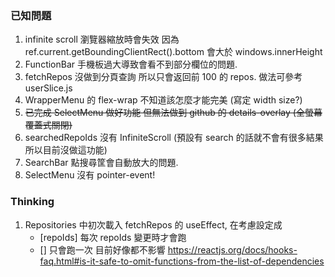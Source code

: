 ### 已知問題
1. infinite scroll 瀏覽器縮放時會失效 因為 ref.current.getBoundingClientRect().bottom  會大於 windows.innerHeight 
2. FunctionBar 手機板過大導致會看不到部分欄位的問題.
3. fetchRepos 沒做到分頁查詢 所以只會返回前 100 的 repos. 做法可參考 userSlice.js 
4. WrapperMenu 的 flex-wrap 不知道該怎麼才能完美 (寫定 width size?)
5. ~~已完成 SelectMenu 做好功能 但無法做到 github 的 details-overlay (全螢幕覆蓋式關閉)~~ 
6. searchedRepoIds 沒有 InfiniteScroll (預設有 search 的話就不會有很多結果 所以目前沒做這功能)
7. SearchBar 點搜尋筐會自動放大的問題.
7. SelectMenu 沒有 pointer-event!


### Thinking
1. Repositories 中初次載入 fetchRepos 的 useEffect, 在考慮設定成 
    - [repoIds] 每次 repoIds 變更時才會跑
    - [] 只會跑一次 
    目前好像都不影響 
    https://reactjs.org/docs/hooks-faq.html#is-it-safe-to-omit-functions-from-the-list-of-dependencies
    